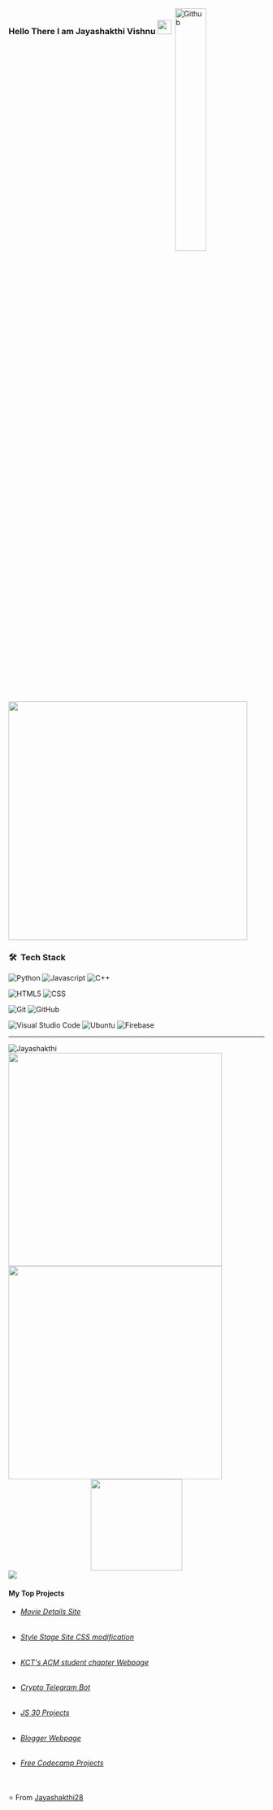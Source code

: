 <img width="35%" align="right" alt="Github" border-radius="0.5rem" src="https://cdn.dribbble.com/users/1162077/screenshots/5403918/focus-animation.gif" /> 
<h3 align="left">
  Hello There I am Jayashakthi Vishnu
  <img src="https://media.giphy.com/media/hvRJCLFzcasrR4ia7z/giphy.gif" width="28">
</h3>
&nbsp;

<img width='470px' align='center' src='https://readme-typing-svg.herokuapp.com?font=poppins&color=FF5671&size=23&width=480&lines=%F0%9F%92%BB+Learning+Full+Stack+Web+Dev;at+The+Odin+Project+%F0%9F%A4%99%E2%9C%A8;An+Ardent+Developer+%F0%9F%98%84;interested+for+real+world+projects+%F0%9F%92%A1;Pursuing+my+BTech+IT+degree+%F0%9F%8E%93'>


<h3> 🛠 &nbsp;Tech Stack</h3>

  ![Python](https://img.shields.io/badge/Python-3776AB?style=for-the-badge&logo=python&logoColor=white)
  ![Javascript](https://img.shields.io/badge/JavaScript-F7DF1E?style=for-the-badge&logo=javascript&logoColor=black)
  ![C++](https://img.shields.io/badge/C%2B%2B-00599C?style=for-the-badge&logo=c%2B%2B&logoColor=white)

  ![HTML5](https://img.shields.io/badge/HTML5-E34F26?style=for-the-badge&logo=html5&logoColor=white)
  ![CSS](https://img.shields.io/badge/CSS-239120?&style=for-the-badge&logo=css3&logoColor=white)

  ![Git](https://img.shields.io/badge/Git-F05032?style=for-the-badge&logo=git&logoColor=white)
  ![GitHub](https://img.shields.io/badge/GitHub-6666FF?style=for-the-badge&logo=github&logoColor=white)

  ![Visual Studio Code](https://img.shields.io/badge/Visual_Studio_Code-0078D4?style=for-the-badge&logo=visual%20studio%20code&logoColor=white)
  ![Ubuntu](https://img.shields.io/badge/Ubuntu-E95420?style=for-the-badge&logo=ubuntu&logoColor=white)
  ![Firebase](https://img.shields.io/badge/firebase-ffca28?style=for-the-badge&logo=firebase&logoColor=black)
<br/>
<hr>
<img src="https://komarev.com/ghpvc/?username=Jayashakthi28" alt="Jayashakthi" />
 <br/>
<a href="https://github.com/Jayashakthi28">
  <img src="https://github-readme-streak-stats.herokuapp.com/?user=Jayashakthi28&theme=radical&layout=compact&hide_border=true&count_private=true" width="420em"/>
  <img width="420em" src="https://github-readme-stats.vercel.app/api/top-langs/?username=Jayashakthi28&theme=radical&layout=compact&hide=scss,handlebars,shell,ruby,php&hide_border=true&count_private=true"/>
  <div align="center"><img height="180em" src="https://github-readme-stats.vercel.app/api?username=Jayashakthi28&theme=radical&show_icons=true&hide=commits&hide_border=true"/></div>
  <img src="https://activity-graph.herokuapp.com/graph?username=Jayashakthi28&theme=redical&hide_border=true"/>

</a>
<br/>
<h4>My Top Projects</h4>
<ul>
  <li><h6><a href="https://jsv-movie-db.netlify.app/">Movie Details Site</a></h6></li>
  <li><h6><a href="https://stylestage.dev/styles/dark-purple/">Style Stage Site CSS modification</a></h6></li>
  <li><h6><a href="https://github.com/Jayashakthi28/kct_acm_webpage">KCT's ACM student chapter Webpage</a></h6></li>
  <li><h6><a href="https://t.me/cypto_jsv_bot">Crypto Telegram Bot</a></h6></li>
  <li><h6><a href="https://js-30-jsv.netlify.app/">JS 30 Projects</a></h6></li>
  <li><h6><a href="https://github.com/Jayashakthi28/first_model_web">Blogger Webpage</a></h6></li>
  <li><h6><a href="https://github.com/Jayashakthi28/freecodecamp">Free Codecamp Projects</a></h6></li>
 </ul>
<br>
⭐️ From <a href="https://github.com/Jayashakthi28">Jayashakthi28</a>

